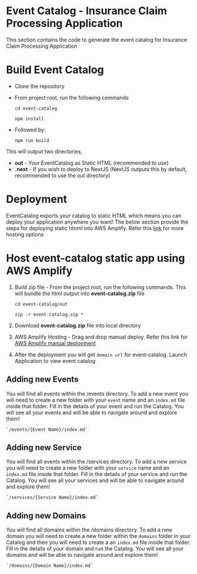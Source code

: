 # Event Catalog - Insurance Claim Processing Application
This section contains the code to generate the event catalog for Insurance Claim Processing Application

# Build Event Catalog
* Clone the repository
* From project root, run the following commands

    `cd event-catalog`
    
    `npm install`

* Followed by:

    `npm run build`

This will output two directories,

* **out** - Your EventCatalog as Static HTML (recommended to use)
* **.next** - If you wish to deploy to NextJS (NextJS outputs this by default, recommended to use the out directory)

# Deployment
EventCatalog exports your catalog to static HTML which means you can deploy your application anywhere you want!
The below section provide the steps for deploying static htnml into AWS Amplify. 
Refer this [link](https://www.eventcatalog.dev/docs/guides/deployment) for more hosting options 

# Host event-catalog static app using AWS Amplify 
1. Build zip file -
From the project root, run the following commands. This will bundle the html output into **event-catalog.zip** file 
  
   `cd event-catalog/out`
   
   `zip -r event-catalog.zip *` 
   
2. Download **event-catalog.zip** file into local directory
3. AWS Amplify Hosting - Drag and drop manual deploy. Refer this link for [AWS Amplify manual deployment](https://docs.aws.amazon.com/amplify/latest/userguide/manual-deploys.html)
4. After the deployment you will get `domain url` for event-catalog. Launch Application to view event catalog 

## Adding new Events
You will find all events within the /events directory. To add a new event you will need to create a new folder with your `event` name and an `index.md` file inside that folder.
Fill in the details of your event and run the Catalog. You will see all your events and will be able to navigate around and explore them!

    `/events/{Event Name}/index.md`

## Adding new Service
You will find all events within the /services directory. To add a new service you will need to create a new folder with your `service` name and an `index.md` file inside that folder.
Fill in the details of your service and run the Catalog. You will see all your services and will be able to navigate around and explore them!

    `/services/{Service Name}/index.md`

## Adding new Domains
You will find all domains within the /domains directory. To add a new domain you will need to create a new folder within the `domains` folder in your Catalog and then you will need to create a an `index.md` file inside that folder.
Fill in the details of your domain and run the Catalog. You will see all your domains and will be able to navigate around and explore them!
    
    `/domains/{Domain Name}/index.md`